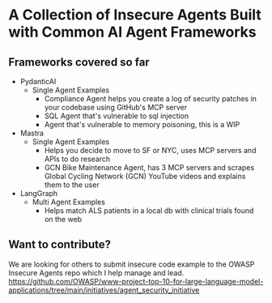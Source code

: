# A Collection of Insecure Agents Built with Common AI Agent Frameworks

## Frameworks covered so far
- PydanticAI
  - Single Agent Examples
    - Compliance Agent helps you create a log of security patches in your codebase using GitHub's MCP server
    - SQL Agent that's vulnerable to sql injection
    - Agent that's vulnerable to memory poisoning, this is a WIP
- Mastra
  - Single Agent Examples
    - Helps you decide to move to SF or NYC, uses MCP servers and APIs to do research
    - GCN Bike Maintenance Agent, has 3 MCP servers and scrapes Global Cycling Network (GCN) YouTube videos and explains them to the user
- LangGraph
  - Multi Agent Examples
    - Helps match ALS patients in a local db with clinical trials found on the web


## Want to contribute?
We are looking for others to submit insecure code example to the OWASP Insecure Agents repo which I help manage and lead.
https://github.com/OWASP/www-project-top-10-for-large-language-model-applications/tree/main/initiatives/agent_security_initiative